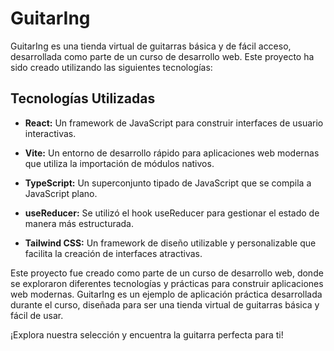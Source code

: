 # GuitarIng

GuitarIng es una tienda virtual de guitarras básica y de fácil acceso, desarrollada como parte de un curso de desarrollo web. Este proyecto ha sido creado utilizando las siguientes tecnologías:

## Tecnologías Utilizadas

- **React:** Un framework de JavaScript para construir interfaces de usuario interactivas.
  
- **Vite:** Un entorno de desarrollo rápido para aplicaciones web modernas que utiliza la importación de módulos nativos.

- **TypeScript:** Un superconjunto tipado de JavaScript que se compila a JavaScript plano.

- **useReducer:** Se utilizó el hook useReducer para gestionar el estado de manera más estructurada.

- **Tailwind CSS:** Un framework de diseño utilizable y personalizable que facilita la creación de interfaces atractivas.

Este proyecto fue creado como parte de un curso de desarrollo web, donde se exploraron diferentes tecnologías y prácticas para construir aplicaciones web modernas. GuitarIng es un ejemplo de aplicación práctica desarrollada durante el curso, diseñada para ser una tienda virtual de guitarras básica y fácil de usar.

¡Explora nuestra selección y encuentra la guitarra perfecta para ti!

